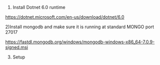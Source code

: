 1) Install Dotnet 6.0 runtime

  https://dotnet.microsoft.com/en-us/download/dotnet/6.0
  
2)Install mongodb and make sure it is running at standard MONGO port 27017

  https://fastdl.mongodb.org/windows/mongodb-windows-x86_64-7.0.9-signed.msi
  
3) Setup

